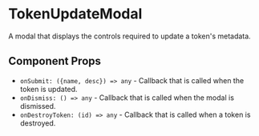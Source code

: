 # TokenUpdateModal

A modal that displays the controls required to update a token's metadata.

## Component Props
- `onSubmit: ({name, desc}) => any` - Callback that is called when the token is updated.
- `onDismiss: () => any` - Callback that is called when the modal is dismissed.
- `onDestroyToken: (id) => any` - Callback that is called when a token is destroyed.

